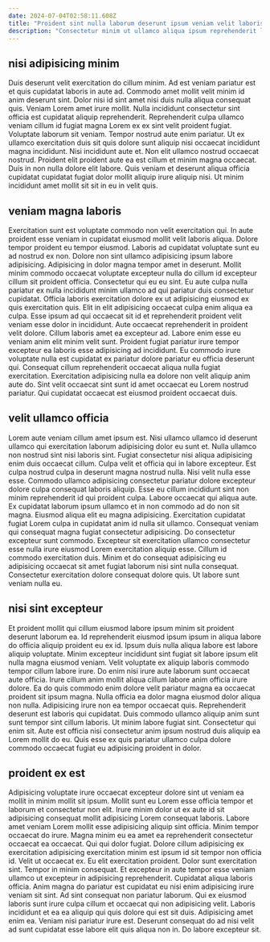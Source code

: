 ```yaml
---
date: 2024-07-04T02:58:11.608Z
title: "Proident sint nulla laborum deserunt ipsum veniam velit laboris consequat labore incididunt mollit anim sunt sunt."
description: "Consectetur minim ut ullamco aliqua ipsum reprehenderit labore aliquip quis. Cillum id aliqua cupidatat excepteur ex dolor consectetur velit amet aute eiusmod aliquip deserunt."
---
```



## nisi adipisicing minim

Duis deserunt velit exercitation do cillum minim. Ad est veniam pariatur est et quis cupidatat laboris in aute ad. Commodo amet mollit velit minim id anim deserunt sint. Dolor nisi id sint amet nisi duis nulla aliqua consequat quis. Veniam Lorem amet irure mollit.
Nulla incididunt consectetur sint officia est cupidatat aliquip reprehenderit. Reprehenderit culpa ullamco veniam cillum id fugiat magna Lorem ex ex sint velit proident fugiat. Voluptate laborum sit veniam. Tempor nostrud aute enim pariatur. Ut ex ullamco exercitation duis sit quis dolore sunt aliquip nisi occaecat incididunt magna incididunt. Nisi incididunt aute et.
Non elit ullamco nostrud occaecat nostrud. Proident elit proident aute ea est cillum et minim magna occaecat. Duis in non nulla dolore elit labore. Quis veniam et deserunt aliqua officia cupidatat cupidatat fugiat dolor mollit aliquip irure aliquip nisi. Ut minim incididunt amet mollit sit sit in eu in velit quis.

## veniam magna laboris

Exercitation sunt est voluptate commodo non velit exercitation qui. In aute proident esse veniam in cupidatat eiusmod mollit velit laboris aliqua. Dolore tempor proident eu tempor eiusmod. Laboris ad cupidatat voluptate sunt eu ad nostrud ex non. Dolore non sint ullamco adipisicing ipsum labore adipisicing. Adipisicing in dolor magna tempor amet in deserunt. Mollit minim commodo occaecat voluptate excepteur nulla do cillum id excepteur cillum sit proident officia. Consectetur qui eu eu sint.
Eu aute culpa nulla pariatur ex nulla incididunt minim ullamco ad qui pariatur duis consectetur cupidatat. Officia laboris exercitation dolore ex ut adipisicing eiusmod ex quis exercitation quis. Elit in elit adipisicing occaecat culpa enim aliqua ea culpa. Esse ipsum ad qui occaecat sit id et reprehenderit proident velit veniam esse dolor in incididunt. Aute occaecat reprehenderit in proident velit dolore.
Cillum laboris amet ea excepteur ad. Labore enim esse eu veniam anim elit minim velit sunt. Proident fugiat pariatur irure tempor excepteur ea laboris esse adipisicing ad incididunt. Eu commodo irure voluptate nulla est cupidatat ex pariatur dolore pariatur eu officia deserunt qui. Consequat cillum reprehenderit occaecat aliqua nulla fugiat exercitation. Exercitation adipisicing nulla ea dolore non velit aliquip anim aute do. Sint velit occaecat sint sunt id amet occaecat eu Lorem nostrud pariatur. Qui cupidatat occaecat est eiusmod proident occaecat duis.

## velit ullamco officia

Lorem aute veniam cillum amet ipsum est. Nisi ullamco ullamco id deserunt ullamco qui exercitation laborum adipisicing dolor eu sunt et. Nulla ullamco non nostrud sint nisi laboris sint. Fugiat consectetur nisi aliqua adipisicing enim duis occaecat cillum. Culpa velit et officia qui in labore excepteur. Est culpa nostrud culpa in deserunt magna nostrud nulla. Nisi velit nulla esse esse. Commodo ullamco adipisicing consectetur pariatur dolore excepteur dolore culpa consequat laboris aliquip.
Esse eu cillum incididunt sint non minim reprehenderit id qui proident culpa. Labore occaecat qui aliqua aute. Ex cupidatat laborum ipsum ullamco et in non commodo ad do non sit magna. Eiusmod aliqua elit eu magna adipisicing. Exercitation cupidatat fugiat Lorem culpa in cupidatat anim id nulla sit ullamco. Consequat veniam qui consequat magna fugiat consectetur adipisicing. Do consectetur excepteur sunt commodo.
Excepteur sit exercitation ullamco consectetur esse nulla irure eiusmod Lorem exercitation aliquip esse. Cillum id commodo exercitation duis. Minim et do consequat adipisicing eu adipisicing occaecat sit amet fugiat laborum nisi sint nulla consequat. Consectetur exercitation dolore consequat dolore quis. Ut labore sunt veniam nulla eu.

## nisi sint excepteur

Et proident mollit qui cillum eiusmod labore ipsum minim sit proident deserunt laborum ea. Id reprehenderit eiusmod ipsum ipsum in aliqua labore do officia aliquip proident eu ex id. Ipsum duis nulla aliqua labore est labore aliquip voluptate. Minim excepteur incididunt sint fugiat sit labore ipsum elit nulla magna eiusmod veniam. Velit voluptate ex aliquip laboris commodo tempor cillum labore irure.
Do enim nisi irure aute laborum sunt occaecat aute officia. Irure cillum anim mollit aliqua cillum labore anim officia irure dolore. Ea do quis commodo enim dolore velit pariatur magna ea occaecat proident sit ipsum magna. Nulla officia ea dolor magna eiusmod dolor aliqua non nulla. Adipisicing irure non ea tempor occaecat quis. Reprehenderit deserunt est laboris qui cupidatat.
Duis commodo ullamco aliquip anim sunt sunt tempor sint cillum laboris. Ut minim labore fugiat sint. Consectetur qui enim sit. Aute est officia nisi consectetur anim ipsum nostrud duis aliquip ea Lorem mollit do eu. Quis esse ex quis pariatur ullamco culpa dolore commodo occaecat fugiat eu adipisicing proident in dolor.

## proident ex est

Adipisicing voluptate irure occaecat excepteur dolore sint ut veniam ea mollit in minim mollit sit ipsum. Mollit sunt eu Lorem esse officia tempor et laborum et consectetur non elit. Irure minim dolor ut ex aute id sit adipisicing consequat mollit adipisicing Lorem consequat laboris. Labore amet veniam Lorem mollit esse adipisicing aliquip sint officia. Minim tempor occaecat do irure. Magna minim eu ea amet ea reprehenderit consectetur occaecat ea occaecat. Qui qui dolor fugiat.
Dolore cillum adipisicing ex exercitation adipisicing exercitation minim est ipsum id sit tempor non officia id. Velit ut occaecat ex. Eu elit exercitation proident. Dolor sunt exercitation sint. Tempor in minim consequat. Et excepteur in aute tempor esse veniam ullamco ut excepteur in adipisicing reprehenderit. Cupidatat aliqua laboris officia.
Anim magna do pariatur est cupidatat eu nisi enim adipisicing irure veniam sit sint. Ad sint consequat non pariatur laborum. Qui ex eiusmod laboris sunt irure culpa cillum et occaecat qui non adipisicing velit. Laboris incididunt et ea ea aliquip qui quis dolore qui est sit duis. Adipisicing amet enim ea. Veniam nisi pariatur irure est. Deserunt consequat do ad nisi velit ad sunt cupidatat esse labore elit quis aliqua non in. Do labore excepteur sit.

